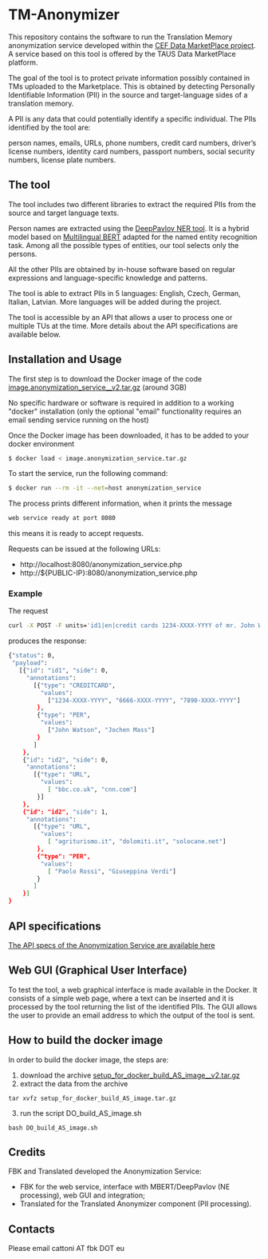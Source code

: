 # TM-Anonymizer
This repository contains the software to run the Translation Memory anonymization service developed within the [CEF Data MarketPlace project](https://www.datamarketplace.eu). A service based on this tool is offered by the TAUS Data MarketPlace platform.

The goal of the tool is to protect private information possibly contained in TMs uploaded to the Marketplace. This is obtained by detecting Personally Identifiable Information (PII) in the source and target-language sides of a translation memory. 

A PII is any data that could potentially identify a specific individual. The PIIs identified by the tool are: 

person names, emails, URLs, phone numbers, credit card numbers, driver’s license numbers, identity card numbers, passport numbers, social security numbers, license plate numbers.


## The tool
The tool includes two different libraries to extract the required PIIs from the source and target language texts. 

Person names are extracted using the [DeepPavlov NER tool](https://docs.deeppavlov.ai/en/master/features/models/ner.html). It is a hybrid model based on [Multilingual BERT](https://docs.deeppavlov.ai/en/master/features/models/bert.html) adapted for the named entity recognition task. Among all the possible types of entities, our tool selects only the persons. 

All the other PIIs are obtained by in-house software based on regular expressions and language-specific knowledge and patterns.

The tool is able to extract PIIs in 5 languages: English, Czech, German, Italian, Latvian. More languages will be added during the project.

The tool is accessible by an API that allows a user to process one or multiple TUs at the time. More details about the API specifications are available below.


## Installation and Usage

The first step is to download the Docker image of the code [image.anonymization_service__v2.tar.gz](https://drive.google.com/file/d/1zpdGG_mFtJcy7eLqGhfD19E4yI4f_fTQ/view?usp=sharing)
(around 3GB)

No specific hardware or software is required in addition to a working
"docker" installation (only the optional "email" functionality requires an email sending service running on the host)

Once the Docker image has been downloaded, it has to be added to your docker environment
```bash
$ docker load < image.anonymization_service.tar.gz
```

To start the service, run the following command:
```bash
$ docker run --rm -it --net=host anonymization_service
```

The process prints different information, when it prints the message
```bash
web service ready at port 8080
```
this means it is ready to accept requests.

Requests can be issued at the following URLs:
* http://localhost:8080/anonymization_service.php
* http://${PUBLIC-IP}:8080/anonymization_service.php


### Example

The request
```bash
curl -X POST -F units='id1|en|credit cards 1234-XXXX-YYYY of mr. John Watson and of Jochen Mass|it|bla bla bla|id2|en|We recommend the sites bbc.co.uk and cnn.com|it|Paolo Rossi and Giuseppina Verdi propongono i siti agriturismo.it dolomiti.it solocane.net' http://localhost:8080/anonymize_service.php
```
produces the response:
```bash
{"status": 0,
 "payload":
   [{"id": "id1", "side": 0,
     "annotations":
       [{"type": "CREDITCARD",
         "values":
           ["1234-XXXX-YYYY", "6666-XXXX-YYYY", "7890-XXXX-YYYY"]
        },
        {"type": "PER",
         "values":
           ["John Watson", "Jochen Mass"]
        }
       ]
    },
    {"id": "id2", "side": 0,
     "annotations":
       [{"type": "URL",
         "values":
           [ "bbc.co.uk", "cnn.com"]
        }]
    },
    {"id": "id2", "side": 1,
     "annotations":
       [{"type": "URL",
         "values":
           [ "agriturismo.it", "dolomiti.it", "solocane.net"]
        },
        {"type": "PER",
         "values":
           [ "Paolo Rossi", "Giuseppina Verdi"]
        }
       ]
    }]
}
```


## API specifications

[The API specs of the Anonymization Service are available here](https://drive.google.com/file/d/1QXJmeA0A3af3rwxaie1e6RaLJjFwyrbo/view?usp=sharing)

## Web GUI (Graphical User Interface)

To test the tool, a web graphical interface is made available in the Docker. It consists of a simple web page, where a text can be inserted and it is processed by the tool returning the list of the identified PIIs. The GUI allows the user to provide an email address to which the output of the tool is sent. 


## How to build the docker image

In order to build the docker image, the steps are:
1. download the archive [setup_for_docker_build_AS_image__v2.tar.gz](https://drive.google.com/file/d/1bTE4SIGs3GI8BoArz393W7x1NqxVzyfG/view?usp=sharing)
2. extract the data from the archive
~~~
tar xvfz setup_for_docker_build_AS_image.tar.gz
~~~
3. run the script DO_build_AS_image.sh
~~~
bash DO_build_AS_image.sh
~~~


## Credits

FBK and Translated developed the Anonymization Service:
* FBK for the web service, interface with MBERT/DeepPavlov (NE processing), web GUI and integration;
* Translated for the Translated Anonymizer component (PII processing).


## Contacts

Please email cattoni AT fbk DOT eu




